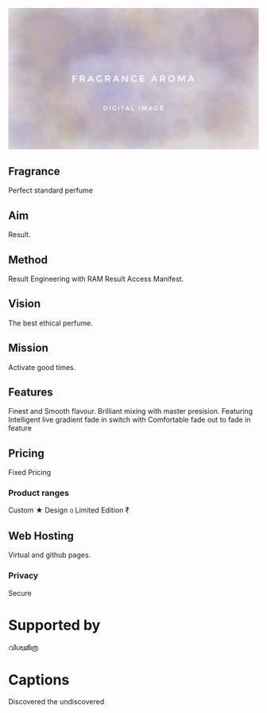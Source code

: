 ![sense perfume.cmsl](fragrance.jpeg)

## Fragrance
Perfect standard perfume

## Aim
Result.

## Method
Result Engineering with RAM Result Access Manifest.

## Vision
The best ethical perfume.

## Mission
Activate good times.

## Features
Finest and Smooth flavour.
Brilliant mixing with master presision.
Featuring Intelligent live gradient fade in switch with
Comfortable fade out to fade in feature

## Pricing
Fixed Pricing

### Product ranges
Custom ★
Design ൦
Limited Edition ₹

## Web Hosting
Virtual and github pages.

### Privacy
Secure

# Supported by
വിശ്വമിത്ര

# Captions
Discovered the undiscovered
